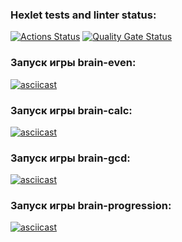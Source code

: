 ### Hexlet tests and linter status:
[![Actions Status](https://github.com/FoxxMGR/fullstack-javascript-project-44/actions/workflows/hexlet-check.yml/badge.svg)](https://github.com/FoxxMGR/fullstack-javascript-project-44/actions)
[![Quality Gate Status](https://sonarcloud.io/api/project_badges/measure?project=FoxxMGR_fullstack-javascript-project-44&metric=alert_status)](https://sonarcloud.io/summary/new_code?id=FoxxMGR_fullstack-javascript-project-44)

### Запуск игры brain-even:
[![asciicast](https://asciinema.org/a/PT5LiYllmnY38TBm0I6yqEyxN.svg)](https://asciinema.org/a/PT5LiYllmnY38TBm0I6yqEyxN)

### Запуск игры brain-calc:
[![asciicast](https://asciinema.org/a/2UNQkO3OhKT1MDQmX7SiAdmMS.svg)](https://asciinema.org/a/2UNQkO3OhKT1MDQmX7SiAdmMS)

### Запуск игры brain-gcd:
[![asciicast](https://asciinema.org/a/JfuPVUWVeTyKV9fyhb6RDZRA8.svg)](https://asciinema.org/a/JfuPVUWVeTyKV9fyhb6RDZRA8)

### Запуск игры brain-progression:
[![asciicast](https://asciinema.org/a/h1yxB0klSQUj6XdmoxHK2TeBM.svg)](https://asciinema.org/a/h1yxB0klSQUj6XdmoxHK2TeBM)
